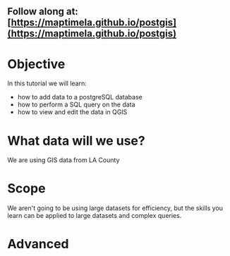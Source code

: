 ## Follow along at: [https://maptimela.github.io/postgis](https://maptimela.github.io/postgis)

# Objective
In this tutorial we will learn: 
* how to add data to a postgreSQL database
* how to perform a SQL query on the data
* how to view and edit the data in QGIS

# What data will we use?
We are using GIS data from LA County

# Scope
We aren't going to be using large datasets for efficiency, but the skills you learn can be applied to large datasets and complex queries.

# Advanced
